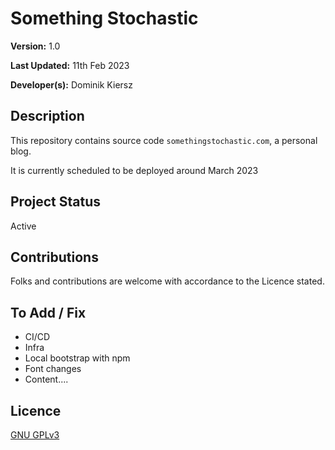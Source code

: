 # Something Stochastic

**Version:** 1.0

**Last Updated:** 11th Feb 2023

**Developer(s):** Dominik Kiersz

## Description

This repository contains source code `somethingstochastic.com`, a personal blog.

It is currently scheduled to be deployed around March 2023

## Project Status

Active

## Contributions

Folks and contributions are welcome with accordance to the Licence stated.

## To Add / Fix

* CI/CD
* Infra
* Local bootstrap with npm
* Font changes
* Content....

## Licence

[GNU GPLv3](https://www.gnu.org/licenses/gpl-3.0.en.html)